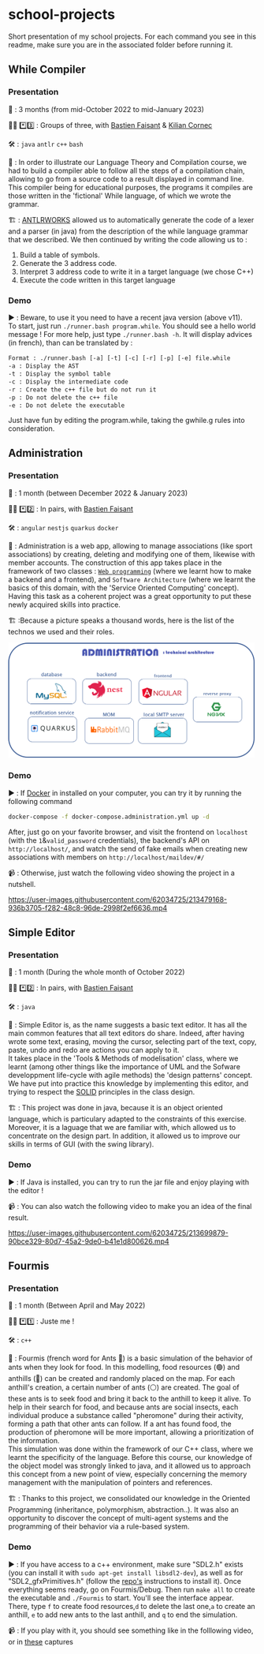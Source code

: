 # school-projects
Short presentation of my school projects.
For each command you see in this readme, make sure you are in the associated folder before running it.


## While Compiler
### Presentation
📆 : 3 months (from mid-October 2022 to mid-January 2023) 

🧑‍💻 *️⃣3️⃣ : Groups of three, with [Bastien Faisant](https://github.com/Unstery) & [Kilian Cornec](https://github.com/Kali-ki)<br>

🛠️ : ```java``` ```antlr``` ```c++``` ```bash```

📖 : In order to illustrate our Language Theory and Compilation course, we had to build a compiler able to follow all the steps of a compilation chain, allowing to go from a source code to a result displayed in command line. This compiler being for educational purposes, the programs it compiles are those written in the 'fictional' While language, of which we wrote the grammar. 

🏗️ : [ANTLRWORKS](https://www.antlr3.org/works/) allowed us to automatically generate the code of a lexer and a parser (in java) from the description of the while language grammar that we described. We then continued by writing the code allowing us to :
1. Build a table of symbols.
2. Generate the 3 address code.
3. Interpret 3 address code to write it in a target language (we chose C++)
4. Execute the code written in this target language

### Demo
▶️ : Beware, to use it you need to have a recent java version (above v11). <br>
To start, just run ```./runner.bash program.while```. You should see a hello world message !
For more help, just type ```./runner.bash -h```. It will display advices (in french), than can be translated by :
```
Format : ./runner.bash [-a] [-t] [-c] [-r] [-p] [-e] file.while
-a : Display the AST
-t : Display the symbol table 
-c : Display the intermediate code 
-r : Create the c++ file but do not run it
-p : Do not delete the c++ file
-e : Do not delete the executable
```
Just have fun by editing the program.while, taking the gwhile.g rules into consideration.



## Administration 
### Presentation
📆 : 1 month (between December 2022 & January 2023) <br>

🧑‍💻 *️⃣2️⃣ : In pairs, with [Bastien Faisant](https://github.com/Unstery) <br>

🛠️ : ```angular```  ```nestjs``` ```quarkus``` ```docker```

📖 : Administration is a web app, allowing to manage associations (like sport associations) by creating, deleting and modifying one of them, likewise with member accounts. 
The construction of this app takes place in the framework of two classes : [```Web programming```](https://stephaniechallita.github.io/web/) (where we learnt how to make a backend and a frontend), and ```Software Architecture``` (where we learnt the basics of this domain, with the 'Service Oriented Computing' concept).
Having this task as a coherent project was a great opportunity to put these newly acquired skills into practice.<br>

🏗️ :Because  a picture speaks a thousand words, here is the list of the technos we used and their roles. <br>

<img src="assets/administration.png" width="500"> <br>

### Demo
▶️ : If [Docker](https://www.docker.com/) in installed on your computer, you can try it by running the following command
```bash
docker-compose -f docker-compose.administration.yml up -d
```
After, just go on your favorite browser, and visit the frontend on ```localhost``` (with the ```1```&```valid_password``` credentials), the backend's API on ```http://localhost/```, and  watch the send of fake emails when creating new associations with members on ```http://localhost/maildev/#/```
 
📹 : Otherwise, just watch the following video showing the project in a nutshell.<br>

https://user-images.githubusercontent.com/62034725/213479168-936b3705-f282-48c8-96de-2998f2ef6636.mp4

## Simple Editor
### Presentation 
📆 : 1 month (During the whole month of October 2022) <br>

🧑‍💻 *️⃣2️⃣ : In pairs, with [Bastien Faisant](https://github.com/Unstery) <br>

🛠️ : ```java```

📖 : Simple Editor is, as the name suggests a basic text editor. It has all the main common features that all text editors do share. Indeed, after having wrote some text, erasing, moving the cursor, selecting part of the text, copy, paste, undo and redo are actions you can apply to it. <br>
It takes place in the 'Tools & Methods of modelisation' class, where we learnt (among other things like the importance of UML and the Sofware developpment life-cycle with agile methods) the 'design patterns' concept. We have put into practice this knowledge by implementing this editor, and trying to respect the [SOLID](https://en.wikipedia.org/wiki/SOLID) principles in the class design.

🏗️ : This project was done in java, because it is an object oriented language, which is particulary adapted to the constraints of this exercise. Moreover, it is a laguage that we are familiar with, which allowed us to concentrate on the design part. In addition, it allowed us to improve our skills in terms of GUI (with the swing library).

### Demo
▶️ : If Java is installed, you can try to run the jar file and enjoy playing with the editor !

📹 : You can also watch the following video to make you an idea of the final result.<br>

https://user-images.githubusercontent.com/62034725/213699879-90bce329-80d7-45a2-9de0-b41e1d800626.mp4

## Fourmis
### Presentation
📆 : 1 month (Between April and May 2022)

🧑‍💻 *️⃣1️⃣ : Juste me !

🛠️ : ```c++```

📖 : Fourmis (french word for Ants 🐜) is a basic simulation of the behavior of ants when they look for food.  In this modelling, food resources (🟢) and anthills (🔵) can be created and randomly placed on the map. For each anthill's creation, a certain number of ants (⚪) are created. The goal of these ants is to seek food and bring it back to the anthill to keep it alive. To help in their search for food, and because ants are social insects, each individual produce a substance called "pheromone" during their activity, forming a path that other ants can follow. If a ant has found food, the production of pheromone will be more important, allowing a prioritization of the information. <br>
This simulation was done within the framework of our C++ class, where we learnt the specificity of the language. Before this course, our knowledge of the object model was strongly linked to java, and it allowed us to approach this concept from a new point of view, especially concerning the memory management with the manipulation of pointers and references.

🏗️ : Thanks to this project, we consolidated our knowledge in the Oriented Programming  (inheritance, polymorphism, abstraction..). It was also an opportunity to discover the concept of multi-agent systems and the programming of their behavior via a rule-based system.

### Demo
▶️ : If you have access to a c++ environment, make sure "SDL2.h" exists (you can install it with ```sudo apt-get install libsdl2-dev```), as well as for "SDL2_gfxPrimitives.h"  (follow the [repo's](https://github.com/RobLoach/sdl2_gfx) instructions to install it). Once everything seems ready, go on Fourmis/Debug. Then run ```make all``` to create the executable and ```./Fourmis``` to start. You'll see the interface appear. There, type ```f``` to create food resources,```d``` to delete the last one,```a``` to create an anthill, ```e``` to add new ants to the last anthill, and ```q``` to end the simulation.

📹 : If you play with it, you should see something like in the folllowing video, or in [these](fourmis/Fourmis/img/) captures